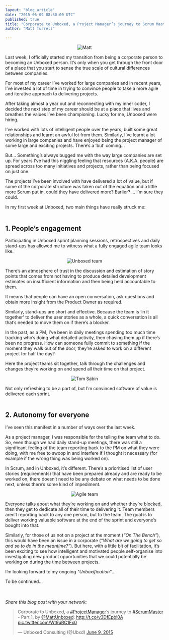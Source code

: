 ```yaml
---
layout: "blog_article"
date: "2015-06-09 08:30:00 UTC"
published: true
title: "Corporate to Unboxed, a Project Manager’s journey to Scrum Master - Part 1"
author: "Matt Turrell"

---
```


<p align="center"><img src="http://bit.ly/1Q9FtWl" alt="Matt"></p>

Last week, I officially started my transition from being a corporate person to becoming an Unboxed person. It’s only when you get through the front door of a place that you start to sense the true scale of cultural differences between companies.<br/>

For most of my career I’ve worked for large companies and in recent years, I’ve invested a lot of time in trying to convince people to take a more agile and iterative approach to delivering projects.<br/>

After taking almost a year out and reconnecting with my inner coder, I decided the next step of my career should be at a place that lives and breathes the values I’ve been championing. Lucky for me, Unboxed were hiring.<br/>

I’ve worked with lots of intelligent people over the years, built some great relationships and learnt an awful lot from them. Similarly, I’ve learnt a lot working in large companies and have enjoyed being the project manager of some large and exciting projects. There’s a ‘but’ coming...<br/>

But… Something’s always bugged me with the way large companies are set up. For years I’ve had this niggling feeling that resources (A.K.A. people) are spread across too many initiatives and projects, rather than being focused on just one.<br/>

The projects I’ve been involved with have delivered a lot of value, but if some of the corporate structure was taken out of the equation and a little more Scrum put in, could they have delivered more? Earlier? … I’m sure they could.<br/>

In my first week at Unboxed, two main things have really struck me:<br/>
<br/>

<h2>1. People’s engagement</h2>
Participating in Unboxed sprint planning sessions, retrospectives and daily stand-ups has allowed me to witness what a fully engaged agile team looks like.<br/>

<p align="center"><img src="http://bit.ly/1Igpq1O" alt="Unboxed team"></p>

There’s an atmosphere of trust in the discussion and estimation of story points that comes from not having to produce detailed development estimates on insufficient information and then being held accountable to them.<br/>

It means that people can have an open conversation, ask questions and obtain more insight from the Product Owner as required.<br/>

Similarly, stand-ups are short and effective. Because the team is ‘in it together’ to deliver the user stories as a whole, a quick conversation is all that’s needed to move them on if there’s a blocker.<br/>

In the past, as a PM, I’ve been in daily meetings spending too much time tracking who’s doing what detailed activity, then chasing them up if there’s been no progress. How can someone fully commit to something if the moment they walk out of the door, they’re asked to work on a different project for half the day?<br/>

Here the project teams sit together, talk through the challenges and changes they’re working on and spend all their time on that project.<br/>


<p align="center"><img src="http://bit.ly/1Fwcb9U" alt="Tom Sabin"></p>

Not only refreshing to be a part of, but I’m convinced software of value is delivered each sprint.<br/>
<br/>

<h2>2. Autonomy for everyone</h2>
I’ve seen this manifest in a number of ways over the last week.<br/>

As a project manager, I was responsible for the telling the team what to do. So, even though we had daily stand-up meetings, there was still a significant feeling of the team reporting back to the PM on what they were doing, with me free to swoop in and interfere if I thought it necessary (for example if the wrong thing was being worked on).<br/>

In Scrum, and in Unboxed, it’s different. There’s a prioritised list of user stories (requirements) that have been prepared already and are ready to be worked on, there doesn’t need to be any debate on what needs to be done next, unless there’s some kind of impediment.<br/>

<p align="center"><img src="http://bit.ly/1KcgIDX" alt="Agile team"></p>

Everyone talks about what they’re working on and whether they’re blocked, then they get to dedicate all of their time to delivering it. Team members aren’t reporting back to any one person, but to the team. The goal is to deliver working valuable software at the end of the sprint and everyone’s bought into that.<br/>

Similarly, for those of us not on a project at the moment (<i>“On The Bench”</i>), this would have been an issue in a corporate (<i>“What are we going to get so and so to do in the meantime?”</i>). But here, with a little bit of facilitation, it’s been exciting to see how intelligent and motivated people self-organise into investigating new product opportunities that we could potentially be working on during the time between projects.<br/>

I’m looking forward to my ongoing <i>"Unboxification"</i>…<br/>

To be continued...

<br/>
<br/>
<i>Share this blog post with your network:</i><br/>
<blockquote class="twitter-tweet" lang="en"><p lang="en" dir="ltr">Corporate to Unboxed, a <a href="https://twitter.com/hashtag/ProjectManager?src=hash">#ProjectManager</a>’s journey to <a href="https://twitter.com/hashtag/ScrumMaster?src=hash">#ScrumMaster</a> - Part 1, by <a href="https://twitter.com/MattUnboxed">@MattUnboxed</a>: <a href="http://t.co/v3DfEpbl0A">http://t.co/v3DfEpbl0A</a> <a href="http://t.co/Wt9uRC1Fx0">pic.twitter.com/Wt9uRC1Fx0</a></p>&mdash; Unboxed Consulting (@Ubxd) <a href="https://twitter.com/Ubxd/status/608220559676174336">June 9, 2015</a></blockquote> <script async src="//platform.twitter.com/widgets.js" charset="utf-8"></script>
